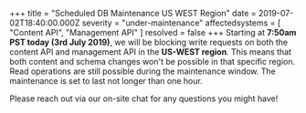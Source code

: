 +++
title = "Scheduled DB Maintenance US WEST Region"
date = 2019-07-02T18:40:00.000Z
severity = "under-maintenance"
affectedsystems = [
  "Content API",
  "Management API"
]
resolved = false
+++
Starting at **7:50am PST today (3rd July 2019)**, we will be blocking write requests on both the content API and management API in the **US-WEST region**. This means that both content and schema changes won't be possible in that specific region. Read operations are still possible during the maintenance window. The maintenance is set to last not longer than one hour. 

Please reach out via our <a class="open_intercom">on-site chat</a> for any questions you might have! 